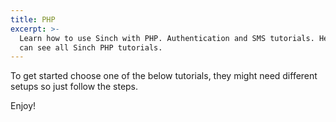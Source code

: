 ```yaml
---
title: PHP
excerpt: >-
  Learn how to use Sinch with PHP. Authentication and SMS tutorials. Here you
  can see all Sinch PHP tutorials.
---
```

To get started choose one of the below tutorials, they might need different setups so just follow the steps.

Enjoy!


